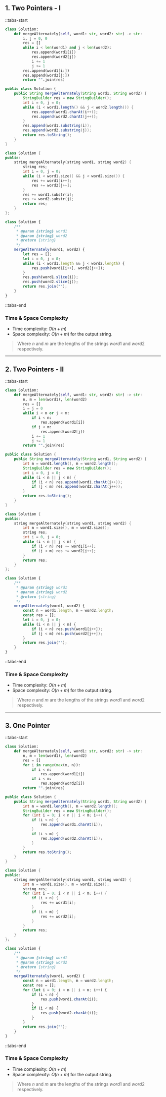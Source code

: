 ## 1. Two Pointers - I

::tabs-start

```python
class Solution:
    def mergeAlternately(self, word1: str, word2: str) -> str:
        i, j = 0, 0
        res = []
        while i < len(word1) and j < len(word2):
            res.append(word1[i])
            res.append(word2[j])
            i += 1
            j += 1
        res.append(word1[i:])
        res.append(word2[j:])
        return "".join(res)
```

```java
public class Solution {
    public String mergeAlternately(String word1, String word2) {
        StringBuilder res = new StringBuilder();
        int i = 0, j = 0;
        while (i < word1.length() && j < word2.length()) {
            res.append(word1.charAt(i++));
            res.append(word2.charAt(j++));
        }
        res.append(word1.substring(i));
        res.append(word2.substring(j));
        return res.toString();
    }
}
```

```cpp
class Solution {
public:
    string mergeAlternately(string word1, string word2) {
        string res;
        int i = 0, j = 0;
        while (i < word1.size() && j < word2.size()) {
            res += word1[i++];
            res += word2[j++];
        }
        res += word1.substr(i);
        res += word2.substr(j);
        return res;
    }
};
```

```javascript
class Solution {
    /**
     * @param {string} word1
     * @param {string} word2
     * @return {string}
     */
    mergeAlternately(word1, word2) {
        let res = [];
        let i = 0, j = 0;
        while (i < word1.length && j < word2.length) {
            res.push(word1[i++], word2[j++]);
        }
        res.push(word1.slice(i));
        res.push(word2.slice(j));
        return res.join("");
    }
}
```

::tabs-end

### Time & Space Complexity

* Time complexity: $O(n + m)$
* Space complexity: $O(n + m)$ for the output string.

> Where $n$ and $m$ are the lengths of the strings $word1$ and $word2$ respectively.

---

## 2. Two Pointers - II

::tabs-start

```python
class Solution:
    def mergeAlternately(self, word1: str, word2: str) -> str:
        n, m = len(word1), len(word2)
        res = []
        i = j = 0
        while i < n or j < m:
            if i < n:
                res.append(word1[i])
            if j < m:
                res.append(word2[j])
            i += 1
            j += 1
        return "".join(res)
```

```java
public class Solution {
    public String mergeAlternately(String word1, String word2) {
        int n = word1.length(), m = word2.length();
        StringBuilder res = new StringBuilder();
        int i = 0, j = 0;
        while (i < n || j < m) {
            if (i < n) res.append(word1.charAt(i++));
            if (j < m) res.append(word2.charAt(j++));
        }
        return res.toString();
    }
}
```

```cpp
class Solution {
public:
    string mergeAlternately(string word1, string word2) {
        int n = word1.size(), m = word2.size();
        string res;
        int i = 0, j = 0;
        while (i < n || j < m) {
            if (i < n) res += word1[i++];
            if (j < m) res += word2[j++];
        }
        return res;
    }
};
```

```javascript
class Solution {
    /**
     * @param {string} word1
     * @param {string} word2
     * @return {string}
     */
    mergeAlternately(word1, word2) {
        const n = word1.length, m = word2.length;
        const res = [];
        let i = 0, j = 0;
        while (i < n || j < m) {
            if (i < n) res.push(word1[i++]);
            if (j < m) res.push(word2[j++]);
        }
        return res.join("");
    }
}
```

::tabs-end

### Time & Space Complexity

* Time complexity: $O(n + m)$
* Space complexity: $O(n + m)$ for the output string.

> Where $n$ and $m$ are the lengths of the strings $word1$ and $word2$ respectively.

---

## 3. One Pointer

::tabs-start

```python
class Solution:
    def mergeAlternately(self, word1: str, word2: str) -> str:
        n, m = len(word1), len(word2)
        res = []
        for i in range(max(m, n)):
            if i < n:
                res.append(word1[i])
            if i < m:
                res.append(word2[i])
        return "".join(res)
```

```java
public class Solution {
    public String mergeAlternately(String word1, String word2) {
        int n = word1.length(), m = word2.length();
        StringBuilder res = new StringBuilder();
        for (int i = 0; i < n || i < m; i++) {
            if (i < n) {
                res.append(word1.charAt(i));
            }
            if (i < m) {
                res.append(word2.charAt(i));
            }
        }
        return res.toString();
    }
}
```

```cpp
class Solution {
public:
    string mergeAlternately(string word1, string word2) {
        int n = word1.size(), m = word2.size();
        string res;
        for (int i = 0; i < n || i < m; i++) {
            if (i < n) {
                res += word1[i];
            }
            if (i < m) {
                res += word2[i];
            }
        }
        return res;
    }
};
```

```javascript
class Solution {
    /**
     * @param {string} word1
     * @param {string} word2
     * @return {string}
     */
    mergeAlternately(word1, word2) {
        const n = word1.length, m = word2.length;
        const res = [];
        for (let i = 0; i < m || i < n; i++) {
            if (i < n) {
                res.push(word1.charAt(i));
            }
            if (i < m) {
                res.push(word2.charAt(i));
            }
        }
        return res.join("");
    }
}
```

::tabs-end

### Time & Space Complexity

* Time complexity: $O(n + m)$
* Space complexity: $O(n + m)$ for the output string.

> Where $n$ and $m$ are the lengths of the strings $word1$ and $word2$ respectively.